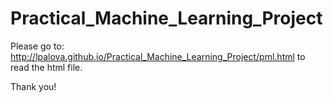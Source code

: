 # Practical_Machine_Learning_Project

Please go to: http://lpalova.github.io/Practical_Machine_Learning_Project/pml.html to read the html file.

Thank you!
